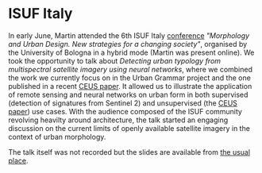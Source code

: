 ```{post} June 9, 2022
```

# ISUF Italy

In early June, Martin attended the 6th ISUF Italy [conference](http://conference.isufitaly.com/index.php/Bologna2022/NewStrategies) _"Morphology and Urban Design. New strategies for a changing society"_, organised by the University of Bologna in a hybrid mode (Martin was present online). We took the opportunity to talk about  _Detecting urban typology from multispectral satellite imagery using neural networks_, where we combined the work we currently focus on in the Urban Grammar project and the one published in a recent [CEUS paper](post25_ceus_paper). It allowed us to illustrate the application of remote sensing and neural networks on urban form in both supervised (detection of signatures from Sentinel 2) and unsupervised (the [CEUS paper](post25_ceus_paper)) use cases. With the audience composed of the ISUF community revolving heavilty around architecture, the talk started an engaging discussion on the current limits of openly available satellite imagery in the context of urban morphology.

The talk itself was not recorded but the slides are available from [the usual place](https://urbangrammarai.xyz/talks/202206_isufitaly/index.html).

